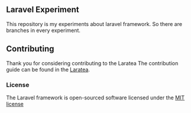 ## Laravel Experiment

This repository is my experiments about laravel framework. So there are branches in every experiment.

## Contributing

Thank you for considering contributing to the Laratea The contribution guide can be found in the [Laratea](https://github.com/dilbadil/laratea).

### License

The Laravel framework is open-sourced software licensed under the [MIT license](http://opensource.org/licenses/MIT)
